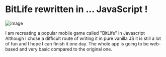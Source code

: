 # BitLife rewritten in ... JavaScript !
![image](https://github.com/AaronGulman/JS-game-text-/assets/81993286/cdebfd4e-0723-4e57-99fe-74ff7b79dffc)


I am recreating a popular mobile game called "BitLife" in Javascript 
Although I chose a difficult route of writing it in pure vanilla JS it is still a lot of fun and I hope I can finish it one day.
The whole app is going to be web-based and very basic compared to the original one. 
